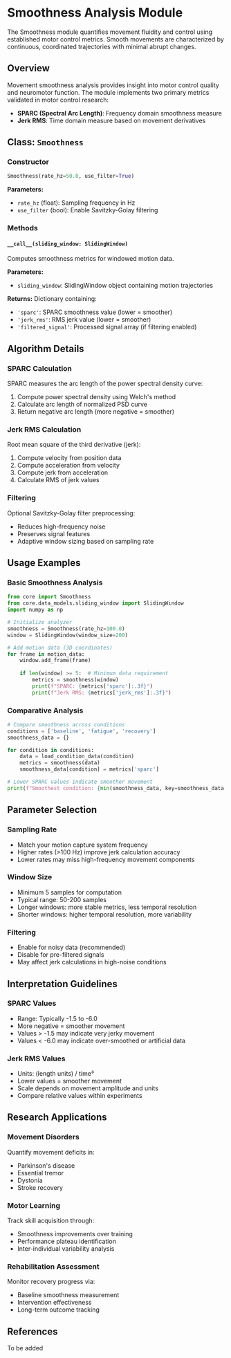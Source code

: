 # Smoothness Analysis Module

The Smoothness module quantifies movement fluidity and control using established motor control metrics. Smooth movements are characterized by continuous, coordinated trajectories with minimal abrupt changes.

## Overview

Movement smoothness analysis provides insight into motor control quality and neuromotor function. The module implements two primary metrics validated in motor control research:

- **SPARC (Spectral Arc Length)**: Frequency domain smoothness measure
- **Jerk RMS**: Time domain measure based on movement derivatives

## Class: `Smoothness`

### Constructor

```python
Smoothness(rate_hz=50.0, use_filter=True)
```

**Parameters:**
- `rate_hz` (float): Sampling frequency in Hz
- `use_filter` (bool): Enable Savitzky-Golay filtering

### Methods

#### `__call__(sliding_window: SlidingWindow)`

Computes smoothness metrics for windowed motion data.

**Parameters:**
- `sliding_window`: SlidingWindow object containing motion trajectories

**Returns:**
Dictionary containing:
- `'sparc'`: SPARC smoothness value (lower = smoother)
- `'jerk_rms'`: RMS jerk value (lower = smoother)
- `'filtered_signal'`: Processed signal array (if filtering enabled)

## Algorithm Details

### SPARC Calculation

SPARC measures the arc length of the power spectral density curve:

1. Compute power spectral density using Welch's method
2. Calculate arc length of normalized PSD curve
3. Return negative arc length (more negative = smoother)

### Jerk RMS Calculation

Root mean square of the third derivative (jerk):

1. Compute velocity from position data
2. Compute acceleration from velocity
3. Compute jerk from acceleration
4. Calculate RMS of jerk values

### Filtering

Optional Savitzky-Golay filter preprocessing:
- Reduces high-frequency noise
- Preserves signal features
- Adaptive window sizing based on sampling rate

## Usage Examples

### Basic Smoothness Analysis

```python
from core import Smoothness
from core.data_models.sliding_window import SlidingWindow
import numpy as np

# Initialize analyzer
smoothness = Smoothness(rate_hz=100.0)
window = SlidingWindow(window_size=200)

# Add motion data (3D coordinates)
for frame in motion_data:
    window.add_frame(frame)
    
    if len(window) >= 5:  # Minimum data requirement
        metrics = smoothness(window)
        print(f"SPARC: {metrics['sparc']:.3f}")
        print(f"Jerk RMS: {metrics['jerk_rms']:.3f}")
```

### Comparative Analysis

```python
# Compare smoothness across conditions
conditions = ['baseline', 'fatigue', 'recovery']
smoothness_data = {}

for condition in conditions:
    data = load_condition_data(condition)
    metrics = smoothness(data)
    smoothness_data[condition] = metrics['sparc']

# Lower SPARC values indicate smoother movement
print(f"Smoothest condition: {min(smoothness_data, key=smoothness_data.get)}")
```

## Parameter Selection

### Sampling Rate
- Match your motion capture system frequency
- Higher rates (>100 Hz) improve jerk calculation accuracy
- Lower rates may miss high-frequency movement components

### Window Size
- Minimum 5 samples for computation
- Typical range: 50-200 samples
- Longer windows: more stable metrics, less temporal resolution
- Shorter windows: higher temporal resolution, more variability

### Filtering
- Enable for noisy data (recommended)
- Disable for pre-filtered signals
- May affect jerk calculations in high-noise conditions

## Interpretation Guidelines

### SPARC Values
- Range: Typically -1.5 to -6.0
- More negative = smoother movement
- Values > -1.5 may indicate very jerky movement
- Values < -6.0 may indicate over-smoothed or artificial data

### Jerk RMS Values
- Units: (length units) / time³
- Lower values = smoother movement
- Scale depends on movement amplitude and units
- Compare relative values within experiments

## Research Applications

### Movement Disorders
Quantify movement deficits in:
- Parkinson's disease
- Essential tremor
- Dystonia
- Stroke recovery

### Motor Learning
Track skill acquisition through:
- Smoothness improvements over training
- Performance plateau identification
- Inter-individual variability analysis

### Rehabilitation Assessment
Monitor recovery progress via:
- Baseline smoothness measurement
- Intervention effectiveness
- Long-term outcome tracking

## References

To be added
